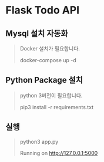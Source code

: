 # Flask Todo API

## Mysql 설치 자동화
> Docker 설치가 필요합니다.
>
> docker-compose up -d

## Python Package 설치
> python 3버전이 필요합니다.
> 
> pip3 install -r requirements.txt

## 실행
> python3 app.py
> 
> Running on http://127.0.0.1:5000
